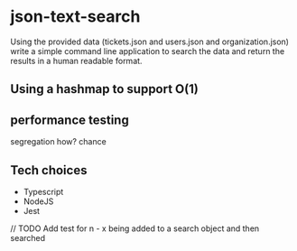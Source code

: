 # json-text-search

Using the provided data (tickets.json and users.json and organization.json) write a simple command line application to search the data and return the results in a human readable format.

## Using a hashmap to support O(1)

## performance testing

segregation
how?
chance

## Tech choices

- Typescript
- NodeJS
- Jest

// TODO
Add test for n - x being added to a search object and then searched
